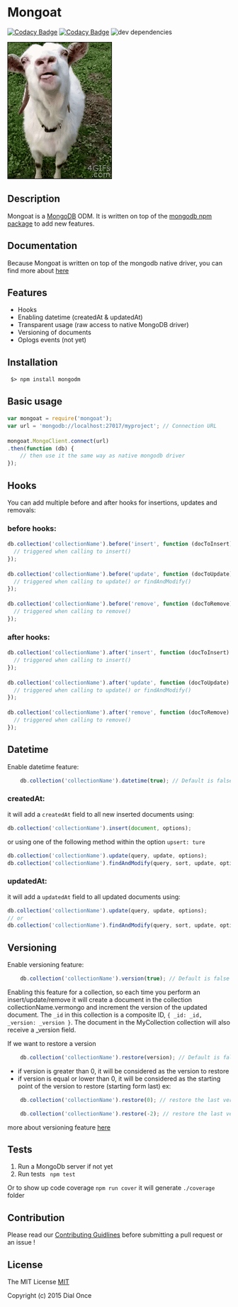 # Mongoat  

[![Codacy Badge](https://api.codacy.com/project/badge/grade/4e5e6d2ce3594a58ab1e8bd6e8ec0e1e)](https://www.codacy.com/app/dialonce/node-mongoat) [![Codacy Badge](https://api.codacy.com/project/badge/coverage/4e5e6d2ce3594a58ab1e8bd6e8ec0e1e)](https://www.codacy.com/app/dialonce/node-mongoat) ![dev dependencies](https://david-dm.org/dial-once/node-mongoat.svg)

![mongoat gif](./medias/mongoat.gif)


## Description
Mongoat is a [MongoDB](https://www.mongodb.org/) ODM. It is written on top of the [mongodb npm package](https://github.com/mongodb/node-mongodb-native) to add new features.

## Documentation
Because Mongoat is written on top of the mongodb native driver, you can find more about [here](http://mongodb.github.io/node-mongodb-native/2.0/api/)

## Features
- Hooks
- Enabling datetime (createdAt & updatedAt)
- Transparent usage (raw access to native MongoDB driver)
- Versioning of documents
- Oplogs events (not yet)

## Installation
```
 $> npm install mongodm
```

## Basic usage
```javascript
var mongoat = require('mongoat');
var url = 'mongodb://localhost:27017/myproject'; // Connection URL

mongoat.MongoClient.connect(url)
.then(function (db) {
    // then use it the same way as native mongodb driver
});
```

## Hooks
You can add multiple before and after hooks for insertions, updates and removals:

### before hooks:
```javascript
db.collection('collectionName').before('insert', function (docToInsert) {
  // triggered when calling to insert()
});

db.collection('collectionName').before('update', function (docToUpdate) {
  // triggered when calling to update() or findAndModify()
});

db.collection('collectionName').before('remove', function (docToRemove) {
  // triggered when calling to remove()
}); 
```
### after hooks:
```javascript
db.collection('collectionName').after('insert', function (docToInsert) {
  // triggered when calling to insert()
});

db.collection('collectionName').after('update', function (docToUpdate) {
  // triggered when calling to update() or findAndModify()
});

db.collection('collectionName').after('remove', function (docToRemove) {
  // triggered when calling to remove()
}); 
```


## Datetime
Enable datetime feature:
```javascript
    db.collection('collectionName').datetime(true); // Default is false
```

### createdAt:
it will add a `createdAt` field to all new inserted documents using:
```javascript
db.collection('collectionName').insert(document, options);
```
or using one of the following method within the option `upsert: ture`
```javascript
db.collection('collectionName').update(query, update, options);
db.collection('collectionName').findAndModify(query, sort, update, options);
```

### updatedAt:
it will add a `updatedAt` field to all updated documents using:
```javascript
db.collection('collectionName').update(query, update, options);
// or
db.collection('collectionName').findAndModify(query, sort, update, options);
```

## Versioning
Enable versioning feature:
```javascript
    db.collection('collectionName').version(true); // Default is false
```
Enabling this feature for a collection, so each time you perform an insert/update/remove it will create a document in the collection collectionName.vermongo and increment the version of the updated document. The `_id` in this collection is a composite ID, `{ _id: _id, _version: _version }`. 
The document in the MyCollection collection will also receive a _version field.

If we want to restore a version
```javascript
    db.collection('collectionName').restore(version); // Default is false
```

* if version is greater than 0, it will be considered as the version to restore
* if version is equal or lower than 0, it will be considered as the starting point of the version to restore (starting form last) ex:

```javascript
    db.collection('collectionName').restore(0); // restore the last version
```

```javascript
    db.collection('collectionName').restore(-2); // restore the last version -2
```

more about versioning feature [here](https://github.com/thiloplanz/v7files/wiki/Vermongo)

## Tests
1. Run a MongoDb server if not yet
2. Run tests ``` npm test```

Or to show up code coverage ``` npm run cover ```
it will generate ``` ./coverage ``` folder

## Contribution
Please read our [Contributing Guidlines](CONTRIBUTING.md) before submitting a pull request or an issue !

## License
The MIT License [MIT](LICENSE)

Copyright (c) 2015 Dial Once



